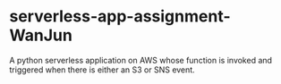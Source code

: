 # serverless-app-assignment-WanJun

A python serverless application on AWS whose function is invoked and triggered when there is either an S3 or SNS event. 